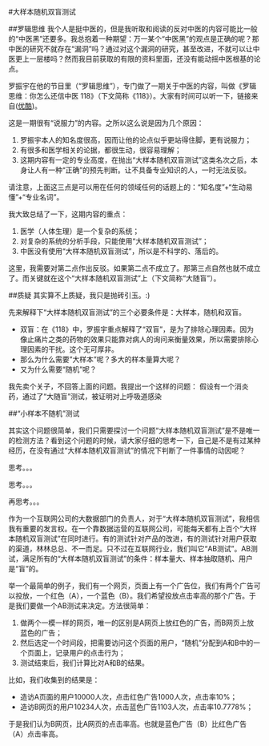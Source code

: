 #大样本随机双盲测试

##罗辑思维
我个人是挺中医的，但是我听取和阅读的反对中医的内容可能比一般的“中医黑”还要多。我总抱着一种期望：万一某个“中医黑”的观点是正确的呢？那中医的研究不就存在“漏洞”吗？通过对这个漏洞的研究，甚至改进，不就可以让中医更上一层楼吗？然而我目前获取的有限的资料里面，还没有能动摇中医根基的论点。

罗振宇在他的节目里（“罗辑思维”），专门做了一期关于中医的内容，叫做《罗辑思维：你怎么还信中医 118》（下文简称《118》）。大家有时间可以听一下，链接来自([优酷](https://v.youku.com/v_show/id_XOTQwMTQ2NTcy.html))。

这是一期很有“说服力”的内容。之所以这么说是因为几个原因：

1. 罗振宇本人的知名度很高，因而让他的论点似乎更站得住脚，更有说服力；
2. 有很多和医学相关的论据，都很生动，很容易理解；
3. 这期内容有一定的专业高度，在抛出“大样本随机双盲测试”这类名次之后，本身让人有一种“正确”的预先判断。让不具备专业知识的人，一时无法反驳。

请注意，上面这三点是可以用在任何的领域任何的话题上的：“知名度”+“生动易懂”+“专业名词”。


我大致总结了一下，这期内容的重点：

1. 医学（人体生理）是一个复杂的系统；
2. 对复杂的系统的分析手段，只能使用“大样本随机双盲测试”；
3. 中医没有使用“大样本随机双盲测试”，所以是不科学的、落后的。

这里，我需要对第二点作出反驳。如果第二点不成立了。那第三点自然也就不成立了。而关键就在这个“大样本随机双盲测试”上（下文简称“大随盲”）。

##质疑
其实算不上质疑，我只是抛砖引玉。:)

先来解释下“大样本随机双盲测试”的三个必要条件是：大样本，随机和双盲。

* 双盲：在《118》中，罗振宇重点解释了“双盲”，是为了排除心理因素。因为像止痛片之类的药物的效果只能靠对病人的询问来衡量效果，所以需要排除心理因素的干扰。这个无可厚非。
* 那么为什么需要”大样本”呢？多大的样本量算大呢？
* 又为什么需要“随机”呢？

我先卖个关子，不回答上面的问题。我提出一个这样的问题：
假设有一个消炎药，通过了“大随盲”测试，被证明对上呼吸道感染




##“小样本不随机”测试

其实这个问题很简单，我们只需要探讨一个问题“大样本随机双盲测试”是不是唯一的检测方法？看到这个问题的时候，请大家仔细的思考一下，自己是不是有过某种经历，在没有通过“大样本随机双盲测试”的情况下判断了一件事情的动因呢？

思考。。。

思考。。。

再思考。。。








作为一个互联网公司的大数据部门的负责人，对于“大样本随机双盲测试”，我相信我有重要的发言权。在一个靠数据运营的互联网公司，可能每天都有上百个“大样本随机双盲测试”在同时进行。有的测试针对产品的改进，有的测试针对用户获取的渠道，林林总总、不一而足。只不过在互联网行业，我们叫它“AB测试”。AB测试，满足所有的“大样本随机双盲测试”的条件：样本量大、样本抽取随机、用户是“盲”的。

举一个最简单的例子，我们有一个网页，页面上有一个广告位，我们有两个广告可以投放，一个红色（A），一个蓝色（B）。我们希望投放点击率高的那个广告。于是我们要做一个AB测试来决定。方法很简单：

1. 做两个一模一样的网页，唯一的区别是A网页上放红色的广告，而B网页上放蓝色的广告；
2. 然后选定一个时间段，把需要访问这个页面的用户，“随机”分配到A和B中的一个页面上，记录用户的点击行为；
3. 测试结束后，我们计算比对A和B的结果。

比如，我们收集到的结果是：

* 造访A页面的用户10000人次，点击红色广告1000人次，点击率10%；
* 造访B网页的用户10234人次，点击蓝色广告1103人次，点击率10.7778%；

于是我们认为B网页，比A网页的点击率高。也就是蓝色广告（B）比红色广告（A）点击率高。



